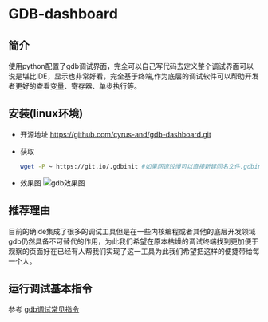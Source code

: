# GDB-dashboard

## 简介

使用python配置了gdb调试界面，完全可以自己写代码去定义整个调试界面可以说是堪比IDE，显示也非常好看，完全基于终端,作为底层的调试软件可以帮助开发者更好的查看变量、寄存器、单步执行等。

## 安装(linux环境)

+ 开源地址 <https://github.com/cyrus-and/gdb-dashboard.git>
+ 获取
  
    ```sh
    wget -P ~ https://git.io/.gdbinit #如果网速较慢可以直接新建同名文件.gdbinit之后复制粘贴过来
    ```

+ 效果图 
![gdb效果图](https://raw.githubusercontent.com/wiki/cyrus-and/gdb-dashboard/Screenshot.png)

## 推荐理由

目前的确ide集成了很多的调试工具但是在一些内核编程或者其他的底层开发领域gdb仍然具备不可替代的作用，为此我们希望在原本枯燥的调试终端找到更加便于观察的页面好在已经有人帮我们实现了这一工具为此我们希望把这样的便捷带给每一个人。

## 运行调试基本指令

参考 [gdb调试常见指令](https://www.jianshu.com/p/5663e4a55202)
